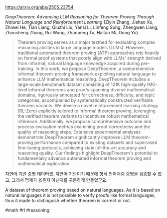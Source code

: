 https://arxiv.org/abs/2505.23754

*DeepTheorem: Advancing LLM Reasoning for Theorem Proving Through Natural Language and Reinforcement Learning* (Ziyin Zhang, Jiahao Xu, Zhiwei He, Tian Liang, Qiuzhi Liu, Yansi Li, Linfeng Song, Zhengwen Liang, Zhuosheng Zhang, Rui Wang, Zhaopeng Tu, Haitao Mi, Dong Yu)

> Theorem proving serves as a major testbed for evaluating complex reasoning abilities in large language models (LLMs). However, traditional automated theorem proving (ATP) approaches rely heavily on formal proof systems that poorly align with LLMs' strength derived from informal, natural language knowledge acquired during pre-training. In this work, we propose DeepTheorem, a comprehensive informal theorem-proving framework exploiting natural language to enhance LLM mathematical reasoning. DeepTheorem includes a large-scale benchmark dataset consisting of 121K high-quality IMO-level informal theorems and proofs spanning diverse mathematical domains, rigorously annotated for correctness, difficulty, and topic categories, accompanied by systematically constructed verifiable theorem variants. We devise a novel reinforcement learning strategy (RL-Zero) explicitly tailored to informal theorem proving, leveraging the verified theorem variants to incentivize robust mathematical inference. Additionally, we propose comprehensive outcome and process evaluation metrics examining proof correctness and the quality of reasoning steps. Extensive experimental analyses demonstrate DeepTheorem significantly improves LLM theorem-proving performance compared to existing datasets and supervised fine-tuning protocols, achieving state-of-the-art accuracy and reasoning quality. Our findings highlight DeepTheorem's potential to fundamentally advance automated informal theorem proving and mathematical exploration.

자연어 기반 증명 데이터셋. 자연어 기반이기 때문에 형식 언어처럼 증명을 검증할 수 없고, 그래서 명제가 옳은지 아닌지를 구분하게 만들었군요.

<english>
A dataset of theorem proving based on natural languages. As it is based on natural languages it is not possible to verify proofs like formal languages, thus it made to distinguish whether theorem is correct or not.
</english>

#math #rl #reasoning 